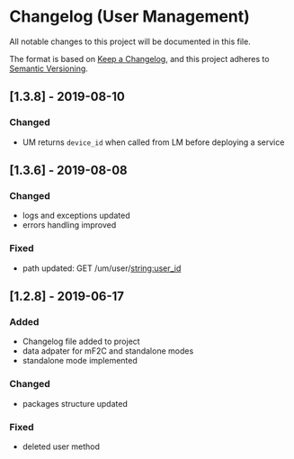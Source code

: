 # Changelog (User Management)
All notable changes to this project will be documented in this file.

The format is based on [Keep a Changelog](https://keepachangelog.com/en/1.0.0/),
and this project adheres to [Semantic Versioning](https://semver.org/spec/v2.0.0.html).

## [1.3.8] - 2019-08-10
### Changed
- UM returns `device_id` when called from LM before deploying a service

## [1.3.6] - 2019-08-08
### Changed
- logs and exceptions updated
- errors handling improved

### Fixed
- path updated: GET /um/user/<string:user_id>

## [1.2.8] - 2019-06-17
### Added
- Changelog file added to project
- data adpater for mF2C and standalone modes
- standalone mode implemented

### Changed
- packages structure updated

### Fixed
- deleted user method
